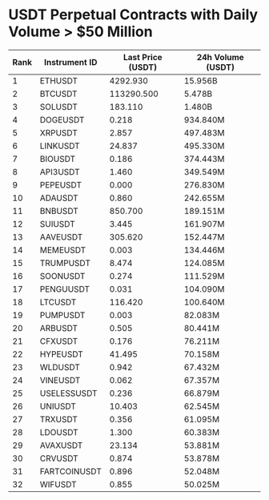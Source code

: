 # USDT Perpetual Contracts with Daily Volume > $50 Million

| Rank | Instrument ID | Last Price (USDT) | 24h Volume (USDT) |
|------|---------------|-------------------|-------------------|
| 1 | ETHUSDT | 4292.930 | 15.956B |
| 2 | BTCUSDT | 113290.500 | 5.478B |
| 3 | SOLUSDT | 183.110 | 1.480B |
| 4 | DOGEUSDT | 0.218 | 934.840M |
| 5 | XRPUSDT | 2.857 | 497.483M |
| 6 | LINKUSDT | 24.837 | 495.330M |
| 7 | BIOUSDT | 0.186 | 374.443M |
| 8 | API3USDT | 1.460 | 349.549M |
| 9 | PEPEUSDT | 0.000 | 276.830M |
| 10 | ADAUSDT | 0.860 | 242.655M |
| 11 | BNBUSDT | 850.700 | 189.151M |
| 12 | SUIUSDT | 3.445 | 161.907M |
| 13 | AAVEUSDT | 305.620 | 152.447M |
| 14 | MEMEUSDT | 0.003 | 134.446M |
| 15 | TRUMPUSDT | 8.474 | 124.085M |
| 16 | SOONUSDT | 0.274 | 111.529M |
| 17 | PENGUUSDT | 0.031 | 104.090M |
| 18 | LTCUSDT | 116.420 | 100.640M |
| 19 | PUMPUSDT | 0.003 | 82.083M |
| 20 | ARBUSDT | 0.505 | 80.441M |
| 21 | CFXUSDT | 0.176 | 76.211M |
| 22 | HYPEUSDT | 41.495 | 70.158M |
| 23 | WLDUSDT | 0.942 | 67.432M |
| 24 | VINEUSDT | 0.062 | 67.357M |
| 25 | USELESSUSDT | 0.236 | 66.879M |
| 26 | UNIUSDT | 10.403 | 62.545M |
| 27 | TRXUSDT | 0.356 | 61.095M |
| 28 | LDOUSDT | 1.300 | 60.383M |
| 29 | AVAXUSDT | 23.134 | 53.881M |
| 30 | CRVUSDT | 0.874 | 53.878M |
| 31 | FARTCOINUSDT | 0.896 | 52.048M |
| 32 | WIFUSDT | 0.855 | 50.025M |
